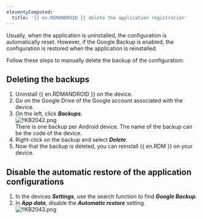 ```yaml
---
eleventyComputed:
  title: '{{ en.RDMANDROID }} delete the application registration'
---
```

Usually, when the application is uninstalled, the configuration is automatically reset. However, if the Google Backup is enabled, the configuration is restored when the application is reinstalled.

Follow these steps to manually delete the backup of the configuration:

## Deleting the backups

1. Uninstall {{ en.RDMANDROID }} on the device.
1. Go on the Google Drive of the Google account associated with the device.
1. On the left, click ***Backups***.  
![!!KB2042.png](https://webdevolutions.azureedge.net/docs/en/kb/KB2042.png)  
There is one backup per Android device. The name of the backup can be the code of the device.
1. Right-click on the backup and select ***Delete***.
1. Now that the backup is deleted, you can reinstall {{ en.RDM }} on your device.

## Disable the automatic restore of the application configurations

1. In the devices ***Settings***, use the search function to find ***Google Backup***.
1. In ***App data***, disable the ***Automatic restore*** setting.  
![!!KB2043.png](https://webdevolutions.azureedge.net/docs/en/kb/KB2043.png)
